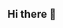 ## Hi there 👋

<!--
**FelipeCosta15/FelipeCosta15** is a ✨ _special_ ✨ repository because its `README.md` (this file) appears on your GitHub profile.

Here are some ideas to get you started:

- 🔭 I'm currently working on nothing
- 🌱 I am currently learning to be a systems development technician
- 👯 I’m looking to collaborate on my area
- 💬 Ask me about Judo
- 📫 How to reach me: felipesartoricosta@gmail.com
- ⚡ Fun fact: I know how to clap with one hand and I'm a judoka
-  [Nunca Desista de Vencer, Heroes never died](https://www.google.com/url?sa=i&url=https%3A%2F%2Fwww.ign.com%2Farticles%2F2019%2F04%2F10%2Fcaptain-america-lift-thors-hammer-mjolnir-avengers-endgame-marvel&psig=AOvVaw3UqwZuvPJo51-gec4vSs7f&ust=1722947500301000&source=images&cd=vfe&opi=89978449&ved=0CBEQjRxqFwoTCJjc4-Dt3YcDFQAAAAAdAAAAABAE)
-->
